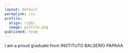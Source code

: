 ```yaml
---
layout: default
permalink: /cv
profile:
  align: right
  image: profile.png
published: true
---
```


I am a proud graduate from INSTITUTO BALSERIO PAPAAA
